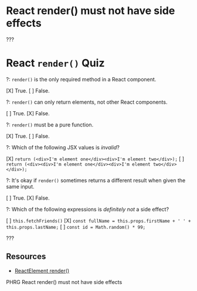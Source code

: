 # React render() must not have side effects

???

# React `render()` Quiz

?: `render()` is the only required method in a React component.

[X] True.
[ ] False.

?: `render()` can only return elements, not other React components.

[ ] True.
[X] False.

?: `render()` must be a pure function.

[X] True.
[ ] False.

?: Which of the following JSX values is _invalid_?

[X] `return (<div>I'm element one</div><div>I'm element two</div>);`
[ ] `return (<div><div>I'm element one</div><div>I'm element two</div></div>);`

?: It's okay if `render()` sometimes returns a different result when given the same input.

[ ] True.
[X] False.

?: Which of the following expressions is _definitely not_ a side effect?

[ ] `this.fetchFriends()`
[X] `const fullName = this.props.firstName + ' ' + this.props.lastName;`
[ ] `const id = Math.random() * 99;`

???

## Resources
- [ReactElement render()](https://facebook.github.io/react/docs/component-specs.html#render)
<p data-visibility='hidden'>PHRG React render() must not have side effects</p>